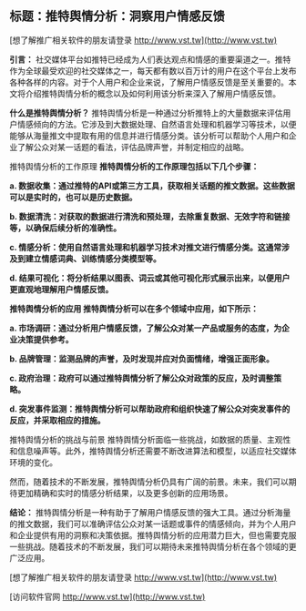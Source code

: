 ## **标题：推特舆情分析：洞察用户情感反馈**

[想了解推广相关软件的朋友请登录 http://www.vst.tw](http://www.vst.tw)

**引言：**
社交媒体平台如推特已经成为人们表达观点和情感的重要渠道之一。推特作为全球最受欢迎的社交媒体之一，每天都有数以百万计的用户在这个平台上发布各种各样的内容。对于个人用户和企业来说，了解用户情感反馈是至关重要的。本文将介绍推特舆情分析的概念以及如何利用该分析来深入了解用户情感反馈。

**什么是推特舆情分析？**
推特舆情分析是一种通过分析推特上的大量数据来评估用户情感倾向的方法。它涉及到大数据处理、自然语言处理和机器学习等技术，以便能够从海量推文中提取有用的信息并进行情感分类。该分析可以帮助个人用户和企业了解公众对某一话题的看法，评估品牌声誉，并制定相应的战略。

推特舆情分析的工作原理
**推特舆情分析的工作原理包括以下几个步骤：**

**a. 数据收集：通过推特的API或第三方工具，获取相关话题的推文数据。这些数据可以是实时的，也可以是历史数据。**

**b. 数据清洗：对获取的数据进行清洗和预处理，去除重复数据、无效字符和链接等，以确保后续分析的准确性。**

**c. 情感分析：使用自然语言处理和机器学习技术对推文进行情感分类。这通常涉及到建立情感词典、训练情感分类模型等。**

**d. 结果可视化：将分析结果以图表、词云或其他可视化形式展示出来，以便用户更直观地理解用户情感反馈。**

**推特舆情分析的应用 推特舆情分析可以在多个领域中应用，如下所示：**

**a. 市场调研：通过分析用户情感反馈，了解公众对某一产品或服务的态度，为企业决策提供参考。**

**b. 品牌管理：监测品牌的声誉，及时发现并应对负面情绪，增强正面形象。**

**c. 政府治理：政府可以通过推特舆情分析了解公众对政策的反应，及时调整策略。**

**d. 突发事件监测：推特舆情分析可以帮助政府和组织快速了解公众对突发事件的反应，并采取相应的措施。**

推特舆情分析的挑战与前景 推特舆情分析面临一些挑战，如数据的质量、主观性和信息噪声等。此外，推特舆情分析还需要不断改进算法和模型，以适应社交媒体环境的变化。

然而，随着技术的不断发展，推特舆情分析仍具有广阔的前景。未来，我们可以期待更加精确和实时的情感分析结果，以及更多创新的应用场景。

**结论：**
推特舆情分析是一种有助于了解用户情感反馈的强大工具。通过分析海量的推文数据，我们可以准确评估公众对某一话题或事件的情感倾向，并为个人用户和企业提供有用的洞察和决策依据。推特舆情分析的应用潜力巨大，但也需要克服一些挑战。随着技术的不断发展，我们可以期待未来推特舆情分析在各个领域的更广泛应用。

[想了解推广相关软件的朋友请登录 http://www.vst.tw](http://www.vst.tw)


[访问软件官网 http://www.vst.tw](http://www.vst.tw)
